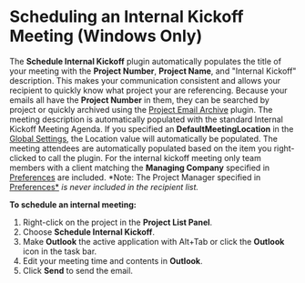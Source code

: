 # Scheduling an Internal Kickoff Meeting (Windows Only)

The **Schedule Internal Kickoff** plugin automatically populates the title of your meeting with the **Project Number**, **Project Name**, and "Internal Kickoff" description. This makes your communication consistent and allows your recipient to quickly know what project your are referencing. Because your emails all have the **Project Number** in them, they can be searched by project or quickly archived using the [Project Email Archive](<Project Email Archive>) plugin. The meeting description is automatically populated with the standard Internal Kickoff Meeting Agenda. If you specified an **DefaultMeetingLocation** in the [Global Settings](<Global Settings>), the Location value will automatically be populated. The meeting attendees are automatically populated based on the item you right-clicked to call the plugin. For the internal kickoff meeting only team members with a client matching the **Managing Company** specified in [Preferences](<Preferences>) are included.  *Note: The Project Manager specified in [Preferences*](<Preferences>) *is never included in the recipient list.*

**To schedule an internal meeting:**
1. Right-click on the project in the **Project List Panel**.
2. Choose **Schedule Internal Kickoff**.
3. Make **Outlook** the active application with Alt+Tab or click the **Outlook** icon in the task bar.
4. Edit your meeting time and contents in **Outlook**.
5. Click **Send** to send the email.